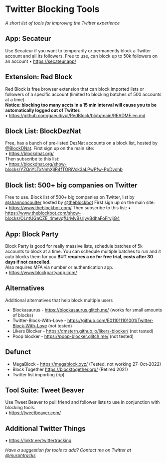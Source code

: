 # Twitter Blocking Tools
_A short list of tools for improving the Twitter experience_

## App: Secateur
Use Secateur if you want to temporarily or permanently block a Twitter account and all its followers. 
Free to use, can block up to 50k followers on an account
▪️ https://secateur.app/
   
## Extension: Red Block
Red Block is free browser extension that can block imported lists or followers of a specific account (limited to blocking batches of 500 accounts at a time).  
**Notice: blocking too many accts in a 15 min interval will cause you to be automatically logged out of Twitter.**  
▪️ https://github.com/gaeulbyul/RedBlock/blob/main/README.en.md  
      
## Block List: BlockDezNat
Free, has a bunch of pre-listed DezNat accounts on a block list, hosted by [@BlockDNat](https://twitter.com/BlockDNat).
First sign up on the main site:  
▪️ https://blockdnat.org/  
Then subscribe to this list:  
▪️ https://blockdnat.org/show-blocks/YZQnYLTxNnhXjlR4fTORiVck3aLPwPfw-PpDvohb  

## Block list: 500+ big companies on Twitter
Free to use. Block list of 500+ big companies on Twitter, list by [@shannoncoulter](https://twitter.com/shannoncoulter/status/1587402205447028736) hosted by [@theblockbot](https://twitter.com/TheBlockBot)
First sign up on the main site:  
▪️ https://www.theblockbot.com/
Then subscribe to this list: 
▪️ https://www.theblockbot.com/show-blocks/OLntUGaCZE_4mevqfUrMvBsriyyBdhaFoFrvjiG4

## App: Block Party 
Block Party is good for really massive lists, schedule batches of 5k accounts to block at a time. You can schedule multiple batches to run and it auto blocks them for you **BUT requires a cc for free trial, costs after 30 days if not cancelled.**  
Also requires MFA via number or authentication app.  
▪️ https://www.blockpartyapp.com/  
      
## Alternatives
Additional alternatives that help block multiple users  
- Blockasaurus - https://blockasaurus.glitch.me/ (works for small amounts of blocks)  
- Twitter-Block-With-Love - https://github.com/E011011101001/Twitter-Block-With-Love (not tested)  
- Likers Blocker - https://dmstern.github.io/likers-blocker/ (not tested)  
- Poop blocker - https://poop-blocker.glitch.me/ (not tested)  

## Defunct
- MegaBlock - https://megablock.xyz/ (Tested, not working 27-Oct-2022)  
- Block Together https://blocktogether.org/ (Retired 2021)
- Twitter list importing (rip)
  
## Tool Suite: Tweet Beaver
Use Tweet Beaver to pull friend and follower lists to use in conjunction with blocking tools.  
▪️ https://tweetbeaver.com/

## Additional Twitter Things
▪️ https://linktr.ee/twittertracking 
  
  
_Have a suggestion for tools to add? Contact me on Twitter at [@murphtracks](https://twitter.com/murphtracks)_ 


